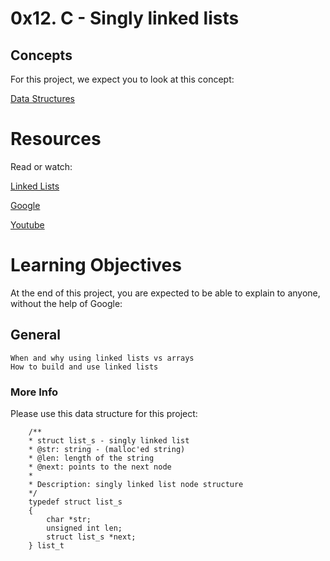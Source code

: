 # 0x12. C - Singly linked lists

## Concepts
For this project, we expect you to look at this concept:

[Data Structures](https://intranet.alxswe.com/concepts/120)


# Resources
Read or watch:

[Linked Lists](https://intranet.alxswe.com/rltoken/joxg32-tt4lUh8Afgst8tA)

[Google](https://intranet.alxswe.com/rltoken/USaZbNdfcuIFII-K2YPsKQ)

[Youtube](https://intranet.alxswe.com/rltoken/epKUCIcoA6XaN1T3Vtr_9w)

# Learning Objectives
At the end of this project, you are expected to be able to explain to anyone, without the help of Google:

## General
    When and why using linked lists vs arrays
    How to build and use linked lists

### More Info
Please use this data structure for this project:

        /**
        * struct list_s - singly linked list
        * @str: string - (malloc'ed string)
        * @len: length of the string
        * @next: points to the next node
        *
        * Description: singly linked list node structure
        */
        typedef struct list_s
        {
            char *str;
            unsigned int len;
            struct list_s *next;
        } list_t